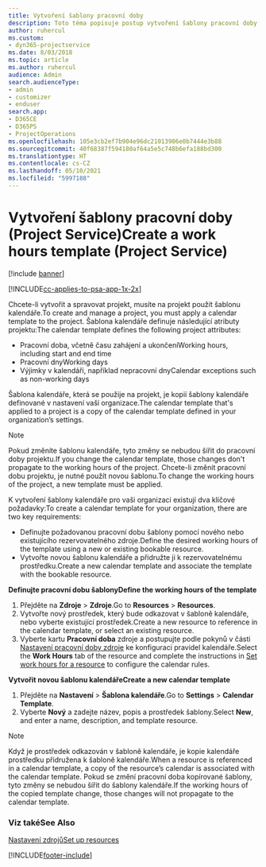 ```yaml
---
title: Vytvoření šablony pracovní doby
description: Toto téma popisuje postup vytvoření šablony pracovní doby v Project Service.
author: ruhercul
ms.custom:
- dyn365-projectservice
ms.date: 8/03/2018
ms.topic: article
ms.author: ruhercul
audience: Admin
search.audienceType:
- admin
- customizer
- enduser
search.app:
- D365CE
- D365PS
- ProjectOperations
ms.openlocfilehash: 105e3cb2ef7b904e96dc21013906e0b7444e3b88
ms.sourcegitcommit: 40f68387f594180af64a5e5c748b6efa188bd300
ms.translationtype: HT
ms.contentlocale: cs-CZ
ms.lasthandoff: 05/10/2021
ms.locfileid: "5997188"
---
```

# <a name="create-a-work-hours-template-project-service"></a><span data-ttu-id="2d797-103">Vytvoření šablony pracovní doby (Project Service)</span><span class="sxs-lookup"><span data-stu-id="2d797-103">Create a work hours template (Project Service)</span></span>

[!include [banner](../includes/psa-now-project-operations.md)]

[!INCLUDE[cc-applies-to-psa-app-1x-2x](../includes/cc-applies-to-psa-app-3x.md)]

<span data-ttu-id="2d797-104">Chcete-li vytvořit a spravovat projekt, musíte na projekt použít šablonu kalendáře.</span><span class="sxs-lookup"><span data-stu-id="2d797-104">To create and manage a project, you must apply a calendar template to the project.</span></span> <span data-ttu-id="2d797-105">Šablona kalendáře definuje následující atributy projektu:</span><span class="sxs-lookup"><span data-stu-id="2d797-105">The calendar template defines the following project attributes:</span></span>

- <span data-ttu-id="2d797-106">Pracovní doba, včetně času zahájení a ukončení</span><span class="sxs-lookup"><span data-stu-id="2d797-106">Working hours, including start and end time</span></span>
- <span data-ttu-id="2d797-107">Pracovní dny</span><span class="sxs-lookup"><span data-stu-id="2d797-107">Working days</span></span>
- <span data-ttu-id="2d797-108">Výjimky v kalendáři, například nepracovní dny</span><span class="sxs-lookup"><span data-stu-id="2d797-108">Calendar exceptions such as non-working days</span></span>

<span data-ttu-id="2d797-109">Šablona kalendáře, která se použije na projekt, je kopií šablony kalendáře definované v nastavení vaší organizace.</span><span class="sxs-lookup"><span data-stu-id="2d797-109">The calendar template that's applied to a project is a copy of the calendar template defined in your organization’s settings.</span></span>

> [!NOTE]
> <span data-ttu-id="2d797-110">Pokud změníte šablonu kalendáře, tyto změny se nebudou šířit do pracovní doby projektu.</span><span class="sxs-lookup"><span data-stu-id="2d797-110">If you change the calendar template, those changes don't propagate to the working hours of the project.</span></span> <span data-ttu-id="2d797-111">Chcete-li změnit pracovní dobu projektu, je nutné použít novou šablonu.</span><span class="sxs-lookup"><span data-stu-id="2d797-111">To change the working hours of the project, a new template must be applied.</span></span>

<span data-ttu-id="2d797-112">K vytvoření šablony kalendáře pro vaši organizaci existují dva klíčové požadavky:</span><span class="sxs-lookup"><span data-stu-id="2d797-112">To create a calendar template for your organization, there are two key requirements:</span></span>

- <span data-ttu-id="2d797-113">Definujte požadovanou pracovní dobu šablony pomocí nového nebo existujícího rezervovatelného zdroje.</span><span class="sxs-lookup"><span data-stu-id="2d797-113">Define the desired working hours of the template using a new or existing bookable resource.</span></span>
- <span data-ttu-id="2d797-114">Vytvořte novou šablonu kalendáře a přidružte ji k rezervovatelnému prostředku.</span><span class="sxs-lookup"><span data-stu-id="2d797-114">Create a new calendar template and associate the template with the bookable resource.</span></span>

<span data-ttu-id="2d797-115">**Definujte pracovní dobu šablony**</span><span class="sxs-lookup"><span data-stu-id="2d797-115">**Define the working hours of the template**</span></span>

1. <span data-ttu-id="2d797-116">Přejděte na **Zdroje** \> **Zdroje**.</span><span class="sxs-lookup"><span data-stu-id="2d797-116">Go to **Resources** \> **Resources**.</span></span>
2. <span data-ttu-id="2d797-117">Vytvořte nový prostředek, který bude odkazovat v šabloně kalendáře, nebo vyberte existující prostředek.</span><span class="sxs-lookup"><span data-stu-id="2d797-117">Create a new resource to reference in the calendar template, or select an existing resource.</span></span>
3. <span data-ttu-id="2d797-118">Vyberte kartu **Pracovní doba** zdroje a postupujte podle pokynů v části [Nastavení pracovní doby zdroje](/dynamics365/field-service/set-work-hours-resource.md) ke konfiguraci pravidel kalendáře.</span><span class="sxs-lookup"><span data-stu-id="2d797-118">Select the **Work Hours** tab of the resource and complete the instructions in [Set work hours for a resource](/dynamics365/field-service/set-work-hours-resource.md) to configure the calendar rules.</span></span>

<span data-ttu-id="2d797-119">**Vytvořit novou šablonu kalendáře**</span><span class="sxs-lookup"><span data-stu-id="2d797-119">**Create a new calendar template**</span></span>

1. <span data-ttu-id="2d797-120">Přejděte na **Nastavení** \> **Šablona kalendáře**.</span><span class="sxs-lookup"><span data-stu-id="2d797-120">Go to **Settings** \> **Calendar Template**.</span></span>
2. <span data-ttu-id="2d797-121">Vyberte **Nový** a zadejte název, popis a prostředek šablony.</span><span class="sxs-lookup"><span data-stu-id="2d797-121">Select **New**, and enter a name, description, and template resource.</span></span>


> [!NOTE]
> <span data-ttu-id="2d797-122">Když je prostředek odkazován v šabloně kalendáře, je kopie kalendáře prostředku přidružena k šabloně kalendáře.</span><span class="sxs-lookup"><span data-stu-id="2d797-122">When a resource is referenced in a calendar template, a copy of the resource’s calendar is associated with the calendar template.</span></span> <span data-ttu-id="2d797-123">Pokud se změní pracovní doba kopírované šablony, tyto změny se nebudou šířit do šablony kalendáře.</span><span class="sxs-lookup"><span data-stu-id="2d797-123">If the working hours of the copied template change, those changes will not propagate to the calendar template.</span></span>


### <a name="see-also"></a><span data-ttu-id="2d797-124">Viz také</span><span class="sxs-lookup"><span data-stu-id="2d797-124">See Also</span></span>  
 [<span data-ttu-id="2d797-125">Nastavení zdrojů</span><span class="sxs-lookup"><span data-stu-id="2d797-125">Set up resources</span></span>](../psa/set-up-resources.md)


[!INCLUDE[footer-include](../includes/footer-banner.md)]
